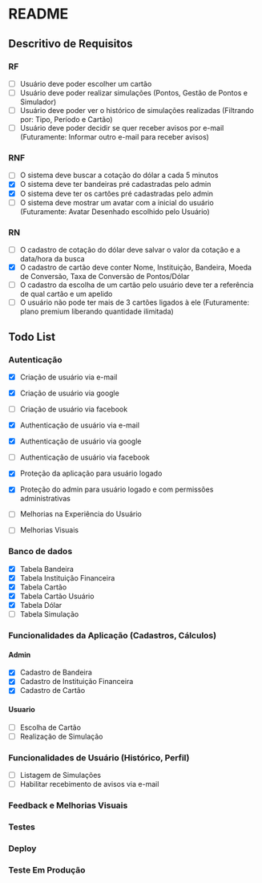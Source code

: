 # README

## Descritivo de Requisitos

### RF

- [ ] Usuário deve poder escolher um cartão
- [ ] Usuário deve poder realizar simulações (Pontos, Gestão de Pontos e Simulador)
- [ ] Usuário deve poder ver o histórico de simulações realizadas (Filtrando por: Tipo, Período e Cartão)
- [ ] Usuário deve poder decidir se quer receber avisos por e-mail (Futuramente: Informar outro e-mail para receber avisos)

### RNF

- [ ] O sistema deve buscar a cotação do dólar a cada 5 minutos
- [x] O sistema deve ter bandeiras pré cadastradas pelo admin
- [x] O sistema deve ter os cartões pré cadastradas pelo admin
- [ ] O sistema deve mostrar um avatar com a inicial do usuário (Futuramente: Avatar Desenhado escolhido pelo Usuário)

### RN

- [ ] O cadastro de cotação do dólar deve salvar o valor da cotação e a data/hora da busca
- [x] O cadastro de cartão deve conter Nome, Instituição, Bandeira, Moeda de Conversão, Taxa de Conversão de Pontos/Dólar
- [ ] O cadastro da escolha de um cartão pelo usuário deve ter a referência de qual cartão e um apelido
- [ ] O usuário não pode ter mais de 3 cartões ligados à ele (Futuramente: plano premium liberando quantidade ilimitada)

## Todo List

### Autenticação

- [x] Criação de usuário via e-mail
- [x] Criação de usuário via google
- [ ] Criação de usuário via facebook

- [x] Authenticação de usuário via e-mail
- [x] Authenticação de usuário via google
- [ ] Authenticação de usuário via facebook

- [x] Proteção da aplicação para usuário logado
- [x] Proteção do admin para usuário logado e com permissões administrativas

- [ ] Melhorias na Experiência do Usuário
- [ ] Melhorias Visuais

### Banco de dados

- [x] Tabela Bandeira
- [x] Tabela Instituição Financeira
- [x] Tabela Cartão
- [x] Tabela Cartão Usuário
- [x] Tabela Dólar
- [ ] Tabela Simulação

### Funcionalidades da Aplicação (Cadastros, Cálculos)

#### Admin

- [x] Cadastro de Bandeira
- [x] Cadastro de Instituição Financeira
- [x] Cadastro de Cartão

#### Usuario

- [ ] Escolha de Cartão
- [ ] Realização de Simulação

### Funcionalidades de Usuário (Histórico, Perfil)

- [ ] Listagem de Simulações
- [ ] Habilitar recebimento de avisos via e-mail

### Feedback e Melhorias Visuais

### Testes

### Deploy

### Teste Em Produção
